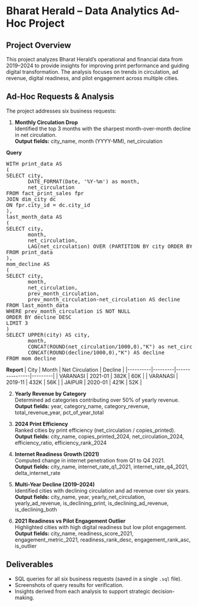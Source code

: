 # Bharat Herald – Data Analytics Ad-Hoc Project

## Project Overview
This project analyzes Bharat Herald’s operational and financial data from 2019–2024 to provide insights for improving print performance and guiding digital transformation. The analysis focuses on trends in circulation, ad revenue, digital readiness, and pilot engagement across multiple cities.

## Ad-Hoc Requests & Analysis
The project addresses six business requests:

1. **Monthly Circulation Drop**  
   Identified the top 3 months with the sharpest month-over-month decline in net circulation.  
   **Output fields:** city_name, month (YYYY-MM), net_circulation  
   
**Query**
<pre>
WITH print_data AS
(
SELECT city,
       DATE_FORMAT(Date, '%Y-%m') as month,
       net_circulation
FROM fact_print_sales fpr
JOIN dim_city dc
ON fpr.city_id = dc.city_id
),
last_month_data AS
(
SELECT city,
	   month,
       net_circulation,
	   LAG(net_circulation) OVER (PARTITION BY city ORDER BY month) AS prev_month_circulation
FROM print_data
),
mom_decline AS
(
SELECT city,
	   month,
       net_circulation,
       prev_month_circulation,
       prev_month_circulation-net_circulation AS decline
FROM last_month_data
WHERE prev_month_circulation iS NOT NULL
ORDER BY decline DESC
LIMIT 3
)
SELECT UPPER(city) AS city,
	   month,
       CONCAT(ROUND(net_circulation/1000,0),"K") as net_circulation,
       CONCAT(ROUND(decline/1000,0),"K") AS decline
FROM mom_decline
</pre>
**Report**
| City     | Month    | Net Circulation | Decline |
|----------|---------|----------------|---------|
| VARANASI | 2021-01 | 382K           | 60K     |
| VARANASI | 2019-11 | 432K           | 56K     |
| JAIPUR   | 2020-01 | 421K           | 52K     |



   2. **Yearly Revenue by Category**  
   Determined ad categories contributing over 50% of yearly revenue.  
   **Output fields:** year, category_name, category_revenue, total_revenue_year, pct_of_year_total  

3. **2024 Print Efficiency**  
   Ranked cities by print efficiency (net_circulation / copies_printed).  
   **Output fields:** city_name, copies_printed_2024, net_circulation_2024, efficiency_ratio, efficiency_rank_2024  

4. **Internet Readiness Growth (2021)**  
   Computed change in internet penetration from Q1 to Q4 2021.  
   **Output fields:** city_name, internet_rate_q1_2021, internet_rate_q4_2021, delta_internet_rate  

5. **Multi-Year Decline (2019–2024)**  
   Identified cities with declining circulation and ad revenue over six years.  
   **Output fields:** city_name, year, yearly_net_circulation, yearly_ad_revenue, is_declining_print, is_declining_ad_revenue, is_declining_both  

6. **2021 Readiness vs Pilot Engagement Outlier**  
   Highlighted cities with high digital readiness but low pilot engagement.  
   **Output fields:** city_name, readiness_score_2021, engagement_metric_2021, readiness_rank_desc, engagement_rank_asc, is_outlier  

## Deliverables
- SQL queries for all six business requests (saved in a single `.sql` file).  
- Screenshots of query results for verification.  
- Insights derived from each analysis to support strategic decision-making.
